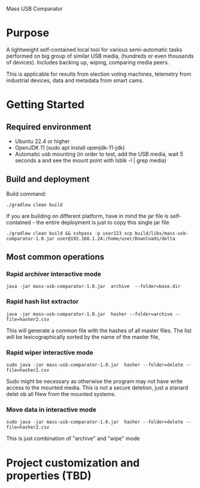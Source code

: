 Mass USB Comparator 

# Purpose

A lightweight self-contained local tool for various semi-automatic tasks performed on big group of similar USB  media,
(hundreds or even thousands of devices). Includes backing up, wiping, comparing media peers.

This is applicable for results from election voting machines, telemetry from industrial devices, data and
metadata from smart cams.

# Getting Started 

## Required environment

* Ubuntu 22.4 or higher
* OpenJDK 11 (sudo apt install openjdk-11-jdk)
* Automatic usb mounting (in order to test, add the USB media, wait 5 seconds a and see the mount point with lsblk -l | grep media)

## Build and deployment

Build command:

```
./gradlew clean build
```
If you are building on different platform, have in mind the jar file is self-contained - the entire deployment is
just to copy this single jar file
```
./gradlew clean build && sshpass -p user123 scp build/libs/mass-usb-comparator-1.0.jar user@192.168.1.24:/home/user/Downloads/delta
```

## Most common operations

### Rapid archiver interactive mode
```
java -jar mass-usb-comparator-1.0.jar  archive  --folder=base.dir
```
### Rapid hash list extractor
```
java -jar mass-usb-comparator-1.0.jar  hasher --folder=archive --file=hasher2.csv

```
This will generate a common file with the hashes of all master files. The list will be lexicographically sorted by the name of the master file,

### Rapid wiper interactive mode
```
sudo java -jar mass-usb-comparator-1.0.jar  hasher --folder=delete --file=hasher2.csv
```
Sudo might be necessary as otherwise the program may not have write access to the mounted media. This is not a secure deletion, just a stanard delet ob all filew from the mounted systems.

### Move data in interactive mode
```
sudo java -jar mass-usb-comparator-1.0.jar  hasher --folder=delete --file=hasher2.csv
```
This is just combination of "archive" and "wipe" mode
 
# Project customization and properties (TBD)
